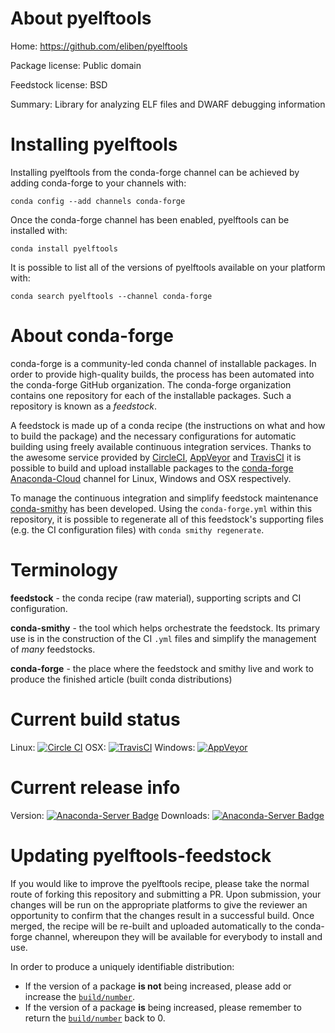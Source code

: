 About pyelftools
================

Home: https://github.com/eliben/pyelftools

Package license: Public domain

Feedstock license: BSD

Summary: Library for analyzing ELF files and DWARF debugging information



Installing pyelftools
=====================

Installing pyelftools from the conda-forge channel can be achieved by adding conda-forge to your channels with:

```
conda config --add channels conda-forge
```

Once the conda-forge channel has been enabled, pyelftools can be installed with:

```
conda install pyelftools
```

It is possible to list all of the versions of pyelftools available on your platform with:

```
conda search pyelftools --channel conda-forge
```


About conda-forge
=================

conda-forge is a community-led conda channel of installable packages.
In order to provide high-quality builds, the process has been automated into the
conda-forge GitHub organization. The conda-forge organization contains one repository 
for each of the installable packages. Such a repository is known as a *feedstock*.

A feedstock is made up of a conda recipe (the instructions on what and how to build
the package) and the necessary configurations for automatic building using freely
available continuous integration services. Thanks to the awesome service provided by
[CircleCI](https://circleci.com/), [AppVeyor](http://www.appveyor.com/)
and [TravisCI](https://travis-ci.org/) it is possible to build and upload installable
packages to the [conda-forge](https://anaconda.org/conda-forge)
[Anaconda-Cloud](http://docs.anaconda.org/) channel for Linux, Windows and OSX respectively.

To manage the continuous integration and simplify feedstock maintenance
[conda-smithy](http://github.com/conda-forge/conda-smithy) has been developed.
Using the ``conda-forge.yml`` within this repository, it is possible to regenerate all of
this feedstock's supporting files (e.g. the CI configuration files) with ``conda smithy regenerate``.


Terminology
===========

**feedstock** - the conda recipe (raw material), supporting scripts and CI configuration.

**conda-smithy** - the tool which helps orchestrate the feedstock.
                   Its primary use is in the construction of the CI ``.yml`` files
                   and simplify the management of *many* feedstocks.

**conda-forge** - the place where the feedstock and smithy live and work to
                  produce the finished article (built conda distributions)

Current build status
====================
Linux: [![Circle CI](https://circleci.com/gh/conda-forge/pyelftools-feedstock.svg?style=svg)](https://circleci.com/gh/conda-forge/pyelftools-feedstock)
OSX: [![TravisCI](https://travis-ci.org/conda-forge/pyelftools-feedstock.svg?branch=master)](https://travis-ci.org/conda-forge/pyelftools-feedstock) 
Windows: [![AppVeyor](https://ci.appveyor.com/api/projects/status/github/conda-forge/pyelftools-feedstock?svg=True)](https://ci.appveyor.com/project/conda-forge/pyelftools-feedstock/branch/master)

Current release info
====================
Version: [![Anaconda-Server Badge](https://anaconda.org/conda-forge/pyelftools/badges/version.svg)](https://anaconda.org/conda-forge/pyelftools)
Downloads: [![Anaconda-Server Badge](https://anaconda.org/conda-forge/pyelftools/badges/downloads.svg)](https://anaconda.org/conda-forge/pyelftools)


Updating pyelftools-feedstock
=============================

If you would like to improve the pyelftools recipe, please take the normal
route of forking this repository and submitting a PR. Upon submission, your changes will
be run on the appropriate platforms to give the reviewer an opportunity to confirm that the
changes result in a successful build. Once merged, the recipe will be re-built and uploaded
automatically to the conda-forge channel, whereupon they will be available for everybody to
install and use.

In order to produce a uniquely identifiable distribution:
 * If the version of a package **is not** being increased, please add or increase
   the [``build/number``](http://conda.pydata.org/docs/building/meta-yaml.html#build-number-and-string). 
 * If the version of a package **is** being increased, please remember to return
   the [``build/number``](http://conda.pydata.org/docs/building/meta-yaml.html#build-number-and-string)
   back to 0.
